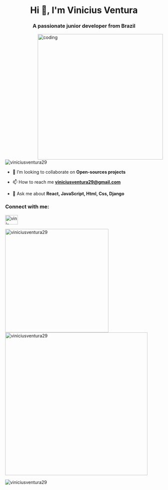 <h1 align="center">Hi 👋, I'm Vinicius Ventura</h1>
<h3 align="center">A passionate junior developer from Brazil</h3>
<img align="right" alt="coding" width="400" src="https://i.giphy.com/media/Y4ak9Ki2GZCbJxAnJD/giphy.webp"></img>

<p align="left"> <img src="https://komarev.com/ghpvc/?username=viniciusventura29&label=Profile%20views&color=0e75b6&style=flat" alt="viniciusventura29" /> </p>

- 👯 I’m looking to collaborate on **Open-sources projects**

- 📫 How to reach me **viniciusventura29@gmail.com**

- 💬 Ask me about **React, JavaScript, Html, Css, Django**

<h3 align="left">Connect with me:</h3>
<p align="left">
<a href="https://linkedin.com/in/vini-ventura29" target="blank"><img align="center" src="https://raw.githubusercontent.com/rahuldkjain/github-profile-readme-generator/master/src/images/icons/Social/linked-in-alt.svg" alt="vini-ventura29" height="30" width="40" /></a>
</p>

<p><img align="left" width="330" src="https://github-readme-stats.vercel.app/api/top-langs/?username=viniciusventura29&layout=compact&langs_count=8&theme=nord&hide=java" alt="viniciusventura29" /></p>

<p><img align="center" width="455" src="https://github-readme-stats.vercel.app/api?username=viniciusventura29&show_icons=true&locale=en&theme=nord" alt="viniciusventura29" /></p>

<p><img src="https://github-readme-streak-stats.herokuapp.com/?user=viniciusventura29&theme=nord" alt="viniciusventura29" /></p>
